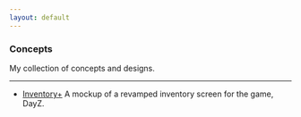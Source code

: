 ```yaml
---
layout: default
---
```


### Concepts

My collection of concepts and designs.
<hr />
      
* [Inventory+](/concepts/inventory-plus/) A mockup of a revamped inventory screen for the game, DayZ.
